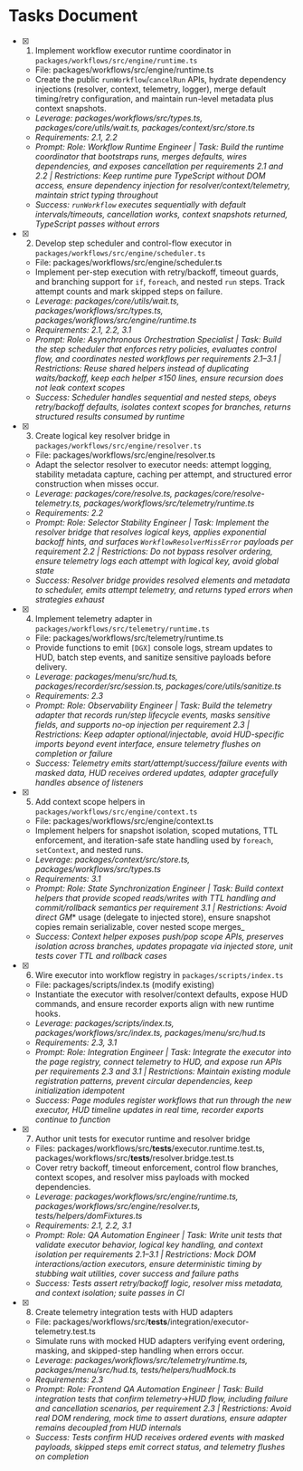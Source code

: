 # Tasks Document

- [x] 1. Implement workflow executor runtime coordinator in `packages/workflows/src/engine/runtime.ts`
  - File: packages/workflows/src/engine/runtime.ts
  - Create the public `runWorkflow`/`cancelRun` APIs, hydrate dependency injections (resolver, context, telemetry, logger), merge default timing/retry configuration, and maintain run-level metadata plus context snapshots.
  - _Leverage: packages/workflows/src/types.ts, packages/core/utils/wait.ts, packages/context/src/store.ts_
  - _Requirements: 2.1, 2.2_
  - _Prompt: Role: Workflow Runtime Engineer | Task: Build the runtime coordinator that bootstraps runs, merges defaults, wires dependencies, and exposes cancellation per requirements 2.1 and 2.2 | Restrictions: Keep runtime pure TypeScript without DOM access, ensure dependency injection for resolver/context/telemetry, maintain strict typing throughout_
  - _Success: `runWorkflow` executes sequentially with default intervals/timeouts, cancellation works, context snapshots returned, TypeScript passes without errors_

- [x] 2. Develop step scheduler and control-flow executor in `packages/workflows/src/engine/scheduler.ts`
  - File: packages/workflows/src/engine/scheduler.ts
  - Implement per-step execution with retry/backoff, timeout guards, and branching support for `if`, `foreach`, and nested `run` steps. Track attempt counts and mark skipped steps on failure.
  - _Leverage: packages/core/utils/wait.ts, packages/workflows/src/types.ts, packages/workflows/src/engine/runtime.ts_
  - _Requirements: 2.1, 2.2, 3.1_
  - _Prompt: Role: Asynchronous Orchestration Specialist | Task: Build the step scheduler that enforces retry policies, evaluates control flow, and coordinates nested workflows per requirements 2.1–3.1 | Restrictions: Reuse shared helpers instead of duplicating waits/backoff, keep each helper ≤150 lines, ensure recursion does not leak context scopes_
  - _Success: Scheduler handles sequential and nested steps, obeys retry/backoff defaults, isolates context scopes for branches, returns structured results consumed by runtime_

- [x] 3. Create logical key resolver bridge in `packages/workflows/src/engine/resolver.ts`
  - File: packages/workflows/src/engine/resolver.ts
  - Adapt the selector resolver to executor needs: attempt logging, stability metadata capture, caching per attempt, and structured error construction when misses occur.
  - _Leverage: packages/core/resolve.ts, packages/core/resolve-telemetry.ts, packages/workflows/src/telemetry/runtime.ts_
  - _Requirements: 2.2_
  - _Prompt: Role: Selector Stability Engineer | Task: Implement the resolver bridge that resolves logical keys, applies exponential backoff hints, and surfaces `WorkflowResolverMissError` payloads per requirement 2.2 | Restrictions: Do not bypass resolver ordering, ensure telemetry logs each attempt with logical key, avoid global state_
  - _Success: Resolver bridge provides resolved elements and metadata to scheduler, emits attempt telemetry, and returns typed errors when strategies exhaust_

- [x] 4. Implement telemetry adapter in `packages/workflows/src/telemetry/runtime.ts`
  - File: packages/workflows/src/telemetry/runtime.ts
  - Provide functions to emit `[DGX]` console logs, stream updates to HUD, batch step events, and sanitize sensitive payloads before delivery.
  - _Leverage: packages/menu/src/hud.ts, packages/recorder/src/session.ts, packages/core/utils/sanitize.ts_
  - _Requirements: 2.3_
  - _Prompt: Role: Observability Engineer | Task: Build the telemetry adapter that records run/step lifecycle events, masks sensitive fields, and supports no-op injection per requirement 2.3 | Restrictions: Keep adapter optional/injectable, avoid HUD-specific imports beyond event interface, ensure telemetry flushes on completion or failure_
  - _Success: Telemetry emits start/attempt/success/failure events with masked data, HUD receives ordered updates, adapter gracefully handles absence of listeners_

- [x] 5. Add context scope helpers in `packages/workflows/src/engine/context.ts`
  - File: packages/workflows/src/engine/context.ts
  - Implement helpers for snapshot isolation, scoped mutations, TTL enforcement, and iteration-safe state handling used by `foreach`, `setContext`, and nested runs.
  - _Leverage: packages/context/src/store.ts, packages/workflows/src/types.ts_
  - _Requirements: 3.1_
  - _Prompt: Role: State Synchronization Engineer | Task: Build context helpers that provide scoped reads/writes with TTL handling and commit/rollback semantics per requirement 3.1 | Restrictions: Avoid direct GM_* usage (delegate to injected store), ensure snapshot copies remain serializable, cover nested scope merges_
  - _Success: Context helper exposes push/pop scope APIs, preserves isolation across branches, updates propagate via injected store, unit tests cover TTL and rollback cases_

- [x] 6. Wire executor into workflow registry in `packages/scripts/index.ts`
  - File: packages/scripts/index.ts (modify existing)
  - Instantiate the executor with resolver/context defaults, expose HUD commands, and ensure recorder exports align with new runtime hooks.
  - _Leverage: packages/scripts/index.ts, packages/workflows/src/index.ts, packages/menu/src/hud.ts_
  - _Requirements: 2.3, 3.1_
  - _Prompt: Role: Integration Engineer | Task: Integrate the executor into the page registry, connect telemetry to HUD, and expose run APIs per requirements 2.3 and 3.1 | Restrictions: Maintain existing module registration patterns, prevent circular dependencies, keep initialization idempotent_
  - _Success: Page modules register workflows that run through the new executor, HUD timeline updates in real time, recorder exports continue to function_

- [x] 7. Author unit tests for executor runtime and resolver bridge
  - Files: packages/workflows/src/__tests__/executor.runtime.test.ts, packages/workflows/src/__tests__/resolver.bridge.test.ts
  - Cover retry backoff, timeout enforcement, control flow branches, context scopes, and resolver miss payloads with mocked dependencies.
  - _Leverage: packages/workflows/src/engine/runtime.ts, packages/workflows/src/engine/resolver.ts, tests/helpers/domFixtures.ts_
  - _Requirements: 2.1, 2.2, 3.1_
  - _Prompt: Role: QA Automation Engineer | Task: Write unit tests that validate executor behavior, logical key handling, and context isolation per requirements 2.1–3.1 | Restrictions: Mock DOM interactions/action executors, ensure deterministic timing by stubbing wait utilities, cover success and failure paths_
  - _Success: Tests assert retry/backoff logic, resolver miss metadata, and context isolation; suite passes in CI_

- [x] 8. Create telemetry integration tests with HUD adapters
  - File: packages/workflows/src/__tests__/integration/executor-telemetry.test.ts
  - Simulate runs with mocked HUD adapters verifying event ordering, masking, and skipped-step handling when errors occur.
  - _Leverage: packages/workflows/src/telemetry/runtime.ts, packages/menu/src/hud.ts, tests/helpers/hudMock.ts_
  - _Requirements: 2.3_
  - _Prompt: Role: Frontend QA Automation Engineer | Task: Build integration tests that confirm telemetry→HUD flow, including failure and cancellation scenarios, per requirement 2.3 | Restrictions: Avoid real DOM rendering, mock time to assert durations, ensure adapter remains decoupled from HUD internals_
  - _Success: Tests confirm HUD receives ordered events with masked payloads, skipped steps emit correct status, and telemetry flushes on completion_
